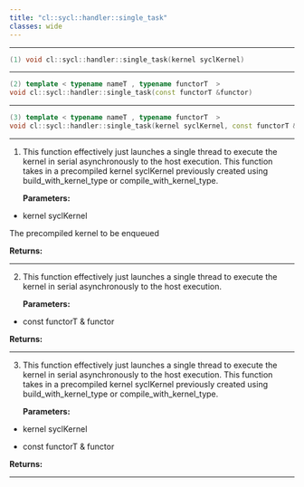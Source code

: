 ```yaml
---
title: "cl::sycl::handler::single_task"
classes: wide
---
```


---

```cpp
(1) void cl::sycl::handler::single_task(kernel syclKernel)
```

---

```cpp
(2) template < typename nameT , typename functorT  >
void cl::sycl::handler::single_task(const functorT &functor)
```

---

```cpp
(3) template < typename nameT , typename functorT  >
void cl::sycl::handler::single_task(kernel syclKernel, const functorT &functor)
```

---

1. This function effectively just launches a single thread to execute the kernel in serial asynchronously to the host execution. This function takes in a precompiled kernel syclKernel previously created using build_with_kernel_type or compile_with_kernel_type.

   **Parameters:**

  * kernel syclKernel

   The precompiled kernel to be enqueued

   **Returns:**

---

2. This function effectively just launches a single thread to execute the kernel in serial asynchronously to the host execution.

   **Parameters:**

  * const functorT & functor



   **Returns:**

---

3. This function effectively just launches a single thread to execute the kernel in serial asynchronously to the host execution. This function takes in a precompiled kernel syclKernel previously created using build_with_kernel_type or compile_with_kernel_type.

   **Parameters:**

  * kernel syclKernel



  * const functorT & functor



   **Returns:**

---
